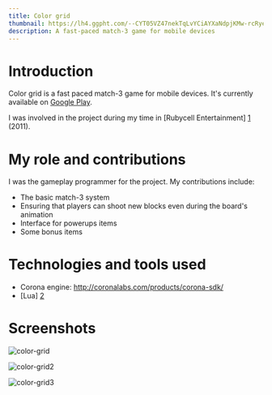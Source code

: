 ```yaml
---
title: Color grid
thumbnail: https://lh4.ggpht.com/--CYT05VZ47nekTqLvYCiAYXaNdpjKMw-rcRyeqVOsQLgzz2MerTJWGSkQRrwRJdFYk=h900-rw
description: A fast-paced match-3 game for mobile devices
---
```


# Introduction

Color grid is a fast paced match-3 game for mobile devices.
It's currently available on [Google Play](https://play.google.com/store/apps/details?id=com.rubycell.colorgridpro).

I was involved in the project during my time in [Rubycell Entertainment] [1] (2011).

# My role and contributions

I was the gameplay programmer for the project.
My contributions include:

- The basic match-3 system
- Ensuring that players can shoot new blocks even during the board's animation
- Interface for powerups items
- Some bonus items

# Technologies and tools used

- Corona engine: http://coronalabs.com/products/corona-sdk/
- [Lua] [2]

# Screenshots

![color-grid](https://lh6.ggpht.com/_LlXg-5BazSpCljaSE6R9pGwUJmYvOsp0Xdktk5My_in6ZjyprZHSicJJTnNSpND5Sw=h900-rw)

![color-grid2](https://lh4.ggpht.com/--CYT05VZ47nekTqLvYCiAYXaNdpjKMw-rcRyeqVOsQLgzz2MerTJWGSkQRrwRJdFYk=h900-rw)

![color-grid3](https://lh3.ggpht.com/0Z5AeEdzNkVksUVc3LpUsiO_Fd92_Qe0kWfpTTtPUiOis1lCRcQcTTWMylwVgD7Wxfs=h900-rw)

[1]: http://rubycell.com/
[2]: http://www.lua.org/

